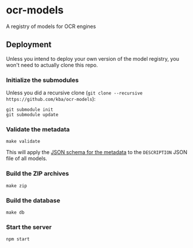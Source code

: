 # ocr-models
A registry of models for OCR engines

## Deployment

Unless you intend to deploy your own version of the model registry,
you won't need to actually clone this repo.

### Initialize the submodules

Unless you did a recursive clone (`git clone --recursive
https://github.com/kba/ocr-models`):

```
git submodule init
git submodule update
```

### Validate the metadata

```
make validate
```

This will apply the [JSON schema for the
metadata](./schema/description.schema.yml) to the `DESCRIPTION`
JSON file of all models.

### Build the ZIP archives

```
make zip
```

### Build the database

```
make db
```

### Start the server

```
npm start
```
